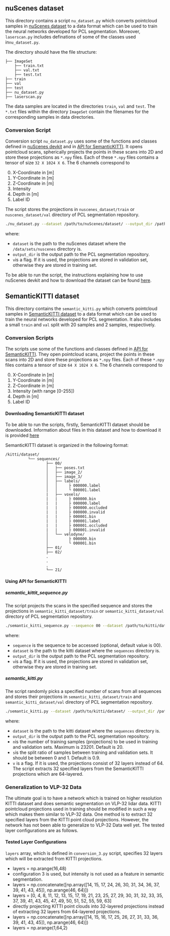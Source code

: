 ## nuScenes dataset

This directory contains a script `nu_dataset.py` which converts pointcloud samples in [nuScenes dataset](https://www.nuscenes.org/nuscenes#lidarseg) to a data format which can be used to train the neural networks developed for PCL segmentation. Moreover, `laserscan.py` includes definations of some of the classes used in`nu_dataset.py`.

The directory should have the file structure:
```
├── ImageSet
    ├── train.txt
    ├── val.txt
    ├── test.txt
├── train
├── val
├── test
├── nu_dataset.py
├── laserscan.py

```
The data samples are located in the directories `train`, `val` and `test`. The `*.txt` files within the directory `ImageSet` contain the filenames for the corresponding samples in data directories.

### Conversion Script 

Conversion script `nu_dataset.py` uses some of the functions and classes defined in [nuScenes devkit](https://github.com/nutonomy/nuscenes-devkit) and in [API for SemanticKITTI](https://github.com/PRBonn/semantic-kitti-api#readme). It opens pointcloud scans, spherically projects the points in these scans into 2D and store these projections as `*.npy` files. Each of these `*.npy` files contains a tensor of size `32 X 1024 X 6`. The 6 channels correspond to

0. X-Coordinate in [m]
1. Y-Coordinate in [m]
2. Z-Coordinate in [m]
3. Intensity
4. Depth in [m]
5. Label ID

The script stores the projections in `nuscenes_dataset/train` or `nuscenes_dataset/val` directory of PCL segmentation repository.

```bash
./nu_dataset.py --dataset /path/to/nuScenes/dataset/ --output_dir /path/to/PCLSegmentation/ -v
```
where:
- `dataset` is the path to the nuScenes dataset where the `/data/sets/nuscenes` directory is.
- `output_dir` is the output path to the PCL segmentation repository.
- `v`is a flag. If it is used, the projections are stored in validation set, otherwise they are stored in training set.

To be able to run the script, the instructions explaining how to use nuScenes devkit and how to download the dataset can be found [here](https://github.com/nutonomy/nuscenes-devkit#nuscenes-lidarseg).


## SemanticKITTI dataset

This directory contains the `semantic_kitti.py` which converts pointcloud samples in [SemanticKITTI dataset](http://www.semantic-kitti.org/) to a data format which can be used to train the neural networks developed for PCL segmentation. It also includes a small `train` and `val` split with 20 samples and 2 samples, respectively.

### Conversion Scripts 

The scripts use some of the functions and classes defined in [API for SemanticKITTI](https://github.com/PRBonn/semantic-kitti-api#readme). They open pointcloud scans, project the points in these scans into 2D and store these projections as `*.npy` files. Each of these `*.npy` files contains a tensor of size `64 X 1024 X 6`. The 6 channels correspond to

0. X-Coordinate in [m]
1. Y-Coordinate in [m]
2. Z-Coordinate in [m]
3. Intensity (with range [0-255])
4. Depth in [m]
5. Label ID

#### Downloading SemanticKITTI dataset

To be able to run the scripts, firstly, SemanticKITTI dataset should be downloaded. Information about files in this dataset and how to download it is provided [here](http://www.semantic-kitti.org/dataset.html)

SemanticKITTI dataset is organized in the following format:

```
/kitti/dataset/
          └── sequences/
                  ├── 00/
                  │   ├── poses.txt
                  │   ├── image_2/
                  │   ├── image_3/
                  │   ├── labels/
                  │   │     ├ 000000.label
                  │   │     └ 000001.label
                  |   ├── voxels/
                  |   |     ├ 000000.bin
                  |   |     ├ 000000.label
                  |   |     ├ 000000.occluded
                  |   |     ├ 000000.invalid
                  |   |     ├ 000001.bin
                  |   |     ├ 000001.label
                  |   |     ├ 000001.occluded
                  |   |     ├ 000001.invalid
                  │   └── velodyne/
                  │         ├ 000000.bin
                  │         └ 000001.bin
                  ├── 01/
                  ├── 02/
                  .
                  .
                  .
                  └── 21/
```
#### Using API for SemanticKITTI

##### semantic_kittit_sequence.py  

The script projects the scans in the specified sequence and stores the projections in `semantic_kitti_dataset/train` or `semantic_kitti_dataset/val` directory of PCL segmentation repository.

```bash
./semantic_kitti_sequence.py --sequence 00 --dataset /path/to/kitti/dataset/ --output_dir /path/to/PCLSegmentation/ -v
```
where:
- `sequence` is the sequence to be accessed (optional, default value is 00).
- `dataset` is the path to the kitti dataset where the `sequences` directory is.
- `output_dir` is the output path to the PCL segmentation repository. 
- `v`is a flag. If it is used, the projections are stored in validation set, otherwise they are stored in training set.

##### semantic_kitti.py 

The script randomly picks a specified number of scans from all sequences and stores their projections in `semantic_kitti_dataset/train` and `semantic_kitti_dataset/val` directory of PCL segmentation repository. 

```bash
./semantic_kitti.py --dataset /path/to/kitti/dataset/ --output_dir /path/to/PCLSegmentation/ -n 20 -s 0.8 -v
```
where:
- `dataset` is the path to the kitti dataset where the `sequences` directory is.
- `output_dir` is the output path to the PCL segmentation repository. 
- `n`is the number of training samples (projections) to be used in training and validation sets. Maximum is 23201. Default is 20.
- `s`is the split ratio of samples between training and validation sets. It should be between 0 and 1. Default is 0.9.
- `v` is a flag. If it is used, the projections consist of 32 layers instead of 64. The script extracts 32 specified layers from the SemanticKITTI projections which are 64-layered.

### Generalization to VLP-32 Data

The ultimate goal is to have a network which is trained on higher resolution KITTI dataset and does semantic segmentation on VLP-32 lidar data. KITTI pointcloud projections used in training should be modified in such a way which makes them similar to VLP-32 data. One method is to extract 32 specified layers from the KITTI point cloud projections. However, the network has not been able to generalize to VLP-32 Data well yet. The tested layer configurations are as follows. 

#### Tested Layer Configurations

`layers` array, which is defined in `conversion_3.py` script, specifies 32 layers which will be extracted from KITTI projections. 

- layers = np.arange(16,48)
- configuration 3 is used, but intensity is not used as a feature in semantic segmentation.
- layers = np.concatenate([np.array([14, 15, 17, 24, 26, 30, 31, 34, 36, 37, 39, 41, 43, 45]), np.arange(46, 64)])
- layers = [0, 4, 8, 11, 12, 13, 15, 17, 19, 21, 23, 25, 27, 29, 30, 31, 32, 33, 35, 37, 39, 41, 43, 45, 47, 49, 50, 51, 52, 55, 59, 63] 
- directly projecting KITTI point clouds into 32-layered projections instead of extracting 32 layers from 64-layered projections.
- layers = np.concatenate([np.array([14, 15, 16, 17, 25, 26, 27, 31, 33, 36, 39, 41, 43, 45]), np.arange(46, 64)])
- layers = np.arange(1,64,2)


